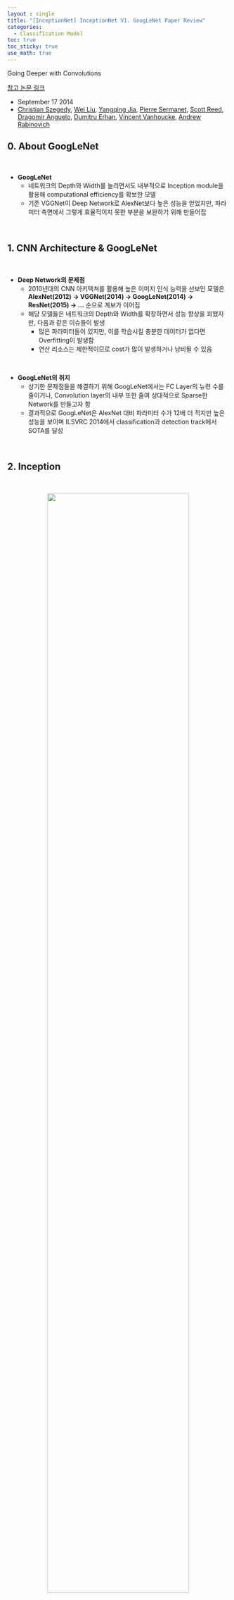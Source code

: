 ```yaml
---
layout : single
title: "[InceptionNet] InceptionNet V1. GoogLeNet Paper Review"
categories: 
  - Classification Model 
toc: true
toc_sticky: true
use_math: true
---
```


Going Deeper with Convolutions

[참고 논문 링크](https://arxiv.org/abs/1409.4842)  

- September 17 2014 
- [Christian Szegedy](https://arxiv.org/search/cs?searchtype=author&query=Szegedy,+C), [Wei Liu](https://arxiv.org/search/cs?searchtype=author&query=Liu,+W), [Yangqing Jia](https://arxiv.org/search/cs?searchtype=author&query=Jia,+Y), [Pierre Sermanet](https://arxiv.org/search/cs?searchtype=author&query=Sermanet,+P), [Scott Reed](https://arxiv.org/search/cs?searchtype=author&query=Reed,+S), [Dragomir Anguelo](https://arxiv.org/search/cs?searchtype=author&query=Anguelov,+D), [Dumitru Erhan](https://arxiv.org/search/cs?searchtype=author&query=Erhan,+D), [Vincent Vanhoucke](https://arxiv.org/search/cs?searchtype=author&query=Vanhoucke,+V), [Andrew Rabinovich](https://arxiv.org/search/cs?searchtype=author&query=Rabinovich,+A)   

## 0. About GoogLeNet   

&nbsp;

- **GoogLeNet**  
  - 네트워크의 Depth와 Width를 늘리면서도 내부적으로 Inception module을 활용해 computational efficiency를 확보한 모델    
  - 기존 VGGNet이 Deep Network로 AlexNet보다 높은 성능을 얻었지만, 파라미터 측면에서 그렇게 효율적이지 못한 부분을 보완하기 위해 만들어짐   

&nbsp;

## 1. CNN Architecture & GoogLeNet    

&nbsp;

- **Deep Network의 문제점**   
  - 2010년대의 CNN 아키텍쳐를 활용해 높은 이미지 인식 능력을 선보인 모델은 **AlexNet(2012) → VGGNet(2014) → GoogLeNet(2014) → ResNet(2015) → ...** 순으로 계보가 이어짐   
  - 해당 모델들은 네트워크의 Depth와 Width를 확장하면서 성능 향상을 꾀했지만, 다음과 같은 이슈들이 발생   
    - 많은 파라미터들이 있지만, 이를 학습시킬 충분한 데이터가 없다면 Overfitting이 발생함   
    - 연산 리소스는 제한적이므로 cost가 많이 발생하거나 낭비될 수 있음     

&nbsp;

- **GoogLeNet의 취지**   
  - 상기한 문제점들을 해결하기 위해 GoogLeNet에서는 FC Layer의 뉴련 수를 줄이거나, Convolution layer의 내부 또한 줄여 상대적으로 Sparse한 Network를 만들고자 함   
  - 결과적으로 GoogLeNet은 AlexNet 대비 파라미터 수가 12배 더 적지만 높은 성능을 보이며 ILSVRC 2014에서 classification과 detection track에서 SOTA를 달성    

&nbsp;

## 2. Inception   

&nbsp;

<div align="center">
  <img src="/assets/images/Net/7.png" width="80%" height="80%" alt=""/>
  <p><em>GoogLeNet Architecture</em></p>
</div>

&nbsp;

- **GoogLeNet 아키텍쳐**   
  - GoogLeNet 성능의 핵심은 **Inception 모듈**에 기인하지만, 이를 보기전 아키텍쳐를 확인하면 위 자료와 같음   
  - 왼쪽에서 출발하여 오른쪽으로 갈수록 점점 깊어지는 해당 구조에서 Inception 모듈은 GoogLeNet 네트워크에서 사용되는 부분 네트워크에 해당됨   

&nbsp;

<div align="center">
  <img src="/assets/images/Net/8.png" width="70%" height="70%" alt=""/>
  <p><em>Two types of Inception module</em></p>
</div>

&nbsp;

- **Inception module**   
  - 상기 자료는 Inception module의 구조를 도식화한 것으로 두 가지 버전이 존재   
  - 두 버전 모두 이미지 feature을 효율적으로 추출하기 위해 공통적으로 1x1, 3x3, 5x5 kernel size를 갖는 convolution 연산을 수행    
  - 이미지의 다양한 영역을 볼 수 있도록 서로 다른 크기의 kernel을 사용함으로써 앙상블하는 효과를 가져와 모델의 성능이 향상됨    
  - **홀수 size kernel**   
    - kernel size를 홀수로만 지정한 이유는 필요성에 의한 것이라기보다는 편의성을 위함  
    - 만약 짝수의 kernel size를 갖게 된다면 patch의 중간을 어디로 두어야 할지 결정해야하기에 번거로워지는데, 이를 **PAtch-alignment** 이슈라고 함   

&nbsp;

<div align="center">
  <img src="/assets/images/Net/9.png" width="60%" height="60%" alt=""/>
  <p><em>Naive Inception module</em></p>
</div>

&nbsp;

- **Naive Inception module**   
  - naive inception 모듈의 경우, 1x1, 3x3, 5x5 convolution 연산과 3x3 max pooling 연산을 병렬 수행한 후, concatenation을 통해 결과를 합쳐주는 구조로 구성되어 있음   
  - 다만, 동작이 잘 수행되지 않는데 원인은 다음고 같음   
    - convolution 결과와 max pooling 결과를 convatenation하면 기존보다 dimension이 늘어나는 문제점이 발생하기 때문   
    - 정확히는 max pooling 연산의 경우, 채널의 수가 그대로 보존되지만, convolution 연산에 의해 더해진 채널로 인해 연산 부하가 늘어나기 때문   

&nbsp;

<div align="center">
  <img src="/assets/images/Net/1.gif" width="40%" height="40%" alt=""/>
  <p><em>Dimension reduction Inception module<br>1x1 convolution</em></p>
</div>

&nbsp;

- **Inception module with Dimension reduction**  
  - naive version에서 ouput channel의 size가 증가하는 문제를 해결하기 위해 제시된 방식으로 output channel을 줄이는 기능을 추가로 구현함    
    - 실제로 연산 효율성이 뛰어나기 때문에 실제 아키텍쳐에서도 해당 모듈이 사용됨  
  - **1x1 convolution**   
    - 1x1 kernel size를 지닌 convolution 연산을 통해 channel size를 축소시켜 feature map size를 동일하게 유지함    
    - 또한 1x1 kernel을 몇개를 해주는냐에 따라 feature map의 channel size를 조절할 수 있음   
      - 이를 이용하면 Input dimension보다 1x1 filter 개수를 적게 해준다면 Dimension reduction을 통해 핵심적인 정보만 추출할 수 있게 됨   

&nbsp;

## 3. Global Average Pooling(GAP)   

&nbsp;

- **Global Average Pooling**   
  - GoogLeNet 아키텍처에선 Golbal Average Pooling 개념을 도입하여 사용   
  - 이는 기존 CNN + FC Layer 구조에서 FC Layer를 대체하기 위한 목적으로 Conv 연산을 통해 만들어진 feature map을 FC Layer에 넣고 최종적으로 분류하는 과정에서 공간정보가 손실되기 때문    
  - GAP는 feature map의 평균 값을 산출해 직접 Softmax Layer에 입력하는 방식으로, 이를 통해 공간 정보가 손실되지 않을 뿐만 아니라 FC Layer에 의해 Parameter를 최적화하는 과정이 생략되기 때문에 연산이 효율적임    

&nbsp;

## 4. Auxiliary Classification    

&nbsp;

<div align="center">
  <img src="/assets/images/Net/10.png" width="60%" height="60%" alt=""/>
  <p><em>Auxiliary Classification</em></p>
</div>

&nbsp;

- **Auxiliary Classification**   
  - Auxiliary는 '보조'를 뜻하는 단어이며, Auxiliary Classification은 최종 classification 결과를 보족하기 위해 네트워크 곳곳에 보조적인 classifier를 삽입하여 중간 결과 값을 추출하는 기법임(위 자료에서는 노란색 box열에 해당됨)   
  - 이는 네트워크가 깊어지면서 발생하는 Vanishing Gradient 문제를 해결하기 위함   
    - 네트워크가 깊어지면 loss에 대한 역전파 효과가 감소되기 때문    
  - 다만, Inception module version이 늘어날수록 Auxiliary Classifier를 줄여나갔고 Inception v4에서는 완전히 제외됨   
    - 이는 중간에 있는 layer들은 역전파를 통해 학습이 적절히 이루어졌지만, 최종 classification layer에서는 학습이 잘 이루어지지 못해 최적의 feature가 뽑히지 않기 때문   

&nbsp;

